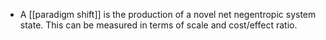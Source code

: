 - A [[paradigm shift]] is the production of a novel net negentropic system state. This can be measured in terms of scale and cost/effect ratio.
